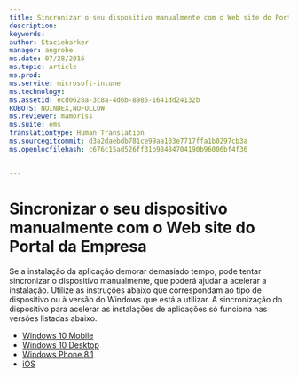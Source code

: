 ```yaml
---
title: Sincronizar o seu dispositivo manualmente com o Web site do Portal da Empresa | Microsoft Intune
description: 
keywords: 
author: Staciebarker
manager: angrobe
ms.date: 07/28/2016
ms.topic: article
ms.prod: 
ms.service: microsoft-intune
ms.technology: 
ms.assetid: ecd0628a-3c8a-4d6b-8985-1641dd24132b
ROBOTS: NOINDEX,NOFOLLOW
ms.reviewer: mamoriss
ms.suite: ems
translationtype: Human Translation
ms.sourcegitcommit: d3a2daebdb781ce99aa103e7717ffa1b0297cb3a
ms.openlocfilehash: c676c15ad526ff31b98484704190b96006bf4f36


---
```



# Sincronizar o seu dispositivo manualmente com o Web site do Portal da Empresa

Se a instalação da aplicação demorar demasiado tempo, pode tentar sincronizar o dispositivo manualmente, que poderá ajudar a acelerar a instalação. Utilize as instruções abaixo que correspondam ao tipo de dispositivo ou à versão do Windows que está a utilizar. A sincronização do dispositivo para acelerar as instalações de aplicações só funciona nas versões listadas abaixo.

* [Windows 10 Mobile](sync-your-device-manually-windows.md#windows-10-mobile)
* [Windows 10 Desktop](sync-your-device-manually-windows.md#windows-10-desktop)
* [Windows Phone 8.1](sync-your-device-manually-windows.md#windows-phone-8-1)
* [iOS](sync-your-device-manually-ios.md)



<!--HONumber=Aug16_HO4-->


